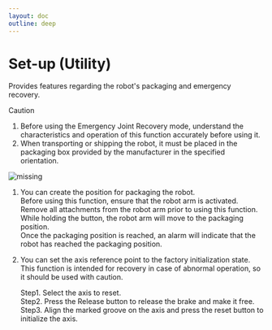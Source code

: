 ```yaml
---
layout: doc
outline: deep
---
```


# Set-up (Utility)

Provides features regarding the robot's packaging and emergency recovery.

<div class="warning custom-block">
    <p class="custom-block-title">Caution</p>
    <ol>
        <li>
            Before using the Emergency Joint Recovery mode, understand the characteristics and operation of this function accurately before using it.
        </li>
        <li>
            When transporting or shipping the robot, it must be placed in the packaging box provided by the manufacturer in the specified orientation.
        </li>
    </ol>
</div>

![missing](/manual/en/setup/5.png)

1. You can create the position for packaging the robot.<br>
   Before using this function, ensure that the robot arm is activated.<br>
   Remove all attachments from the robot arm prior to using this function.<br>
   While holding the button, the robot arm will move to the packaging position.<br>
   Once the packaging position is reached, an alarm will indicate that the robot has reached the packaging position.
2. You can set the axis reference point to the factory initialization state.<br>
   This function is intended for recovery in case of abnormal operation, so it should be used with caution.<br>

   Step1. Select the axis to reset.<br>
   Step2. Press the Release button to release the brake and make it free.<br>
   Step3. Align the marked groove on the axis and press the reset button to initialize the axis.
